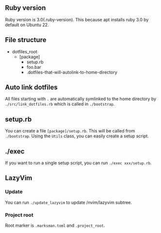 ## Ruby version

Ruby version is 3.0(.ruby-version). This because apt installs ruby 3.0 by default on Ubuntu 22.

## File structure

- dotfiles\_root
  - [package]
    - setup.rb
    - foo.bar
    - .dotfiles-that-will-autolink-to-home-directory

## Auto link dotfiles

All files starting with `.` are automatically symlinked to the home directory by `./src/link_dotfiles.rb` which is called in `./bootstrap`.

## setup.rb

You can create a file `[package]/setup.rb`. This will be called from `./bootstrap`. Using the `Utils` class, you can easily create a setup script.

## ./exec

If you want to run a single setup script, you can run `./exec xxx/setup.rb`.

## LazyVim

### Update

You can run `./update_lazyvim` to update /nvim/lazyvim subtree.

### Project root

Root marker is `.marksman.toml` and `.project_root`.
